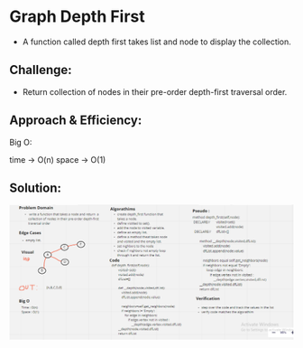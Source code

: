 # Graph Depth First

* A function called depth first takes list and node to display the collection.

## Challenge:

* Return collection of nodes in their pre-order depth-first traversal order.

## Approach & Efficiency:

Big O:

time -> O(n)
space -> O(1)

## Solution:

![Image](./depth_first.PNG)


